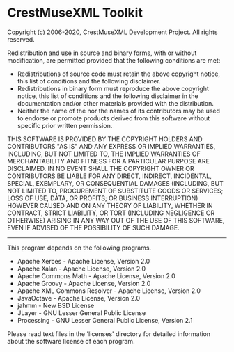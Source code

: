 # CrestMuseXML Toolkit

Copyright (c) 2006-2020, CrestMuseXML Development Project.
All rights reserved.

Redistribution and use in source and binary forms, with or without 
modification, are permitted provided that the following conditions are met:

  * Redistributions of source code must retain the above copyright notice, 
    this list of conditions and the following disclaimer.
  * Redistributions in binary form must reproduce the above copyright notice, 
    this list of conditions and the following disclaimer in the documentation 
    and/or other materials provided with the distribution.
  * Neither the name of the <ORGANIZATION> nor the names of its contributors 
    may be used to endorse or promote products derived from this software 
    without specific prior written permission.

THIS SOFTWARE IS PROVIDED BY THE COPYRIGHT HOLDERS AND CONTRIBUTORS
"AS IS" AND ANY EXPRESS OR IMPLIED WARRANTIES, INCLUDING, BUT NOT
LIMITED TO, THE IMPLIED WARRANTIES OF MERCHANTABILITY AND FITNESS FOR
A PARTICULAR PURPOSE ARE DISCLAIMED. IN NO EVENT SHALL THE COPYRIGHT OWNER OR
CONTRIBUTORS BE LIABLE FOR ANY DIRECT, INDIRECT, INCIDENTAL, SPECIAL,
EXEMPLARY, OR CONSEQUENTIAL DAMAGES (INCLUDING, BUT NOT LIMITED TO,
PROCUREMENT OF SUBSTITUTE GOODS OR SERVICES; LOSS OF USE, DATA, OR
PROFITS; OR BUSINESS INTERRUPTION) HOWEVER CAUSED AND ON ANY THEORY OF
LIABILITY, WHETHER IN CONTRACT, STRICT LIABILITY, OR TORT (INCLUDING
NEGLIGENCE OR OTHERWISE) ARISING IN ANY WAY OUT OF THE USE OF THIS
SOFTWARE, EVEN IF ADVISED OF THE POSSIBILITY OF SUCH DAMAGE.

---
This program depends on the following programs.

* Apache Xerces - Apache License, Version 2.0
* Apache Xalan - Apache License, Version 2.0
* Apache Commons Math - Apache License, Version 2.0
* Apache Groovy - Apache License, Version 2.0
* Apache XML Commons Resolver - Apache License, Version 2.0
* JavaOctave - Apache License, Version 2.0
* jahmm - New BSD License
* JLayer - GNU Lesser General Public License
* Processing - GNU Lesser General Public License, Version 2.1

Please read text files in the 'licenses' directory for detailed information 
about the software license of each program. 
